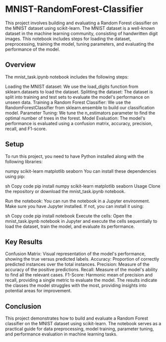# MNIST-RandomForest-Classifier

This project involves building and evaluating a Random Forest classifier on the MNIST dataset using scikit-learn. The MNIST dataset is a well-known dataset in the machine learning community, consisting of handwritten digit images. This notebook includes steps for loading the dataset, preprocessing, training the model, tuning parameters, and evaluating the performance of the model.

## Overview
The mnist_task.ipynb notebook includes the following steps:

Loading the MNIST dataset: We use the load_digits function from sklearn.datasets to load the dataset.
Splitting the dataset: The dataset is split into training and test sets to evaluate the model's performance on unseen data.
Training a Random Forest Classifier: We use the RandomForestClassifier from sklearn.ensemble to build our classification model.
Parameter Tuning: We tune the n_estimators parameter to find the optimal number of trees in the forest.
Model Evaluation: The model's performance is evaluated using a confusion matrix, accuracy, precision, recall, and F1-score.
## Setup
To run this project, you need to have Python installed along with the following libraries:

numpy
scikit-learn
matplotlib
seaborn
You can install these dependencies using pip:

sh
Copy code
pip install numpy scikit-learn matplotlib seaborn
Usage
Clone the repository or download the mnist_task.ipynb notebook.

Run the notebook: You can run the notebook in a Jupyter environment. Make sure you have Jupyter installed. If not, you can install it using:

sh
Copy code
pip install notebook
Execute the cells: Open the mnist_task.ipynb notebook in Jupyter and execute the cells sequentially to load the dataset, train the model, and evaluate its performance.

## Key Results
Confusion Matrix: Visual representation of the model's performance, showing the true versus predicted labels.
Accuracy: Proportion of correctly predicted instances over the total instances.
Precision: Measure of the accuracy of the positive predictions.
Recall: Measure of the model's ability to find all the relevant cases.
F1-Score: Harmonic mean of precision and recall, providing a single metric to evaluate the model.
The results indicate the classes the model struggles with the most, providing insights into potential areas for improvement.

## Conclusion
This project demonstrates how to build and evaluate a Random Forest classifier on the MNIST dataset using scikit-learn. The notebook serves as a practical guide for data preprocessing, model training, parameter tuning, and performance evaluation in machine learning tasks.


